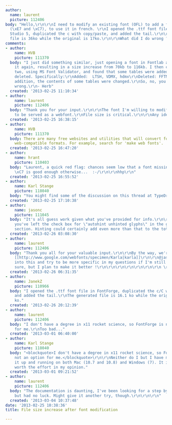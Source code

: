 ```yaml
---
author:
  name: laurent
  picture: 112406
body: "Hello,\r\n\r\nI need to modify an existing font (OFL) to add a few characters
  (\xE7 and \xC7), to use it in french. \r\nI opened the .ttf font file in Fontlab
  Studio 5, duplicated the c with copy/paste, and added the tail.\r\n\r\nThe generated
  file is 36ko while the original is 17ko.\r\n\r\nWhat did I do wrong ?"
comments:
- author:
    name: HVB
    picture: 111370
  body: "I just did something similar, just opening a font in Fontlab and then generating
    it again, resulting in a size increase from 70kb to 116kb. I then compared the
    two, using MS Font Validator, and found that some tables were added and some were
    deleted. Specifically:\r\nAdded:  LTSH, VDMX, hdmx\r\nDeleted: FFTM, GPOS\r\nIn
    addition, the contents of some tables were changed.\r\nSo, no, you did nothing
    wrong.\r\n- Herb"
  created: '2013-02-25 11:10:34'
- author:
    name: laurent
    picture: 112406
  body: "Thank you for your input.\r\n\r\nThe font I'm willing to modify is going
    to be served as a webfont.\r\nFile size is critical.\r\n\r\nAny ideas ?"
  created: '2013-02-25 16:38:15'
- author:
    name: HVB
    picture: 111370
  body: There are many free websites and utilities that will convert fonts to more
    web-compatible formats. For example, search for 'make web fonts'.
  created: '2013-02-25 16:47:20'
- author:
    name: hrant
    picture: 110403
  body: "Laurent, a quick red flag: chances seem low that a font missing \xE7 and
    \xC7 is good enough otherwise...  :-/\r\n\r\nhhp\r\n"
  created: '2013-02-25 16:55:52'
- author:
    name: Karl Stange
    picture: 118040
  body: "You might find some of the discussion on this thread at TypeDrawers relevant:\r\n\r\nhttp://typedrawers.com/discussion/250/upm-in-a-family-with-web-fonts"
  created: '2013-02-25 17:10:38'
- author:
    name: jasonc
    picture: 111045
  body: "It's all guess work given what you've provided for info.\r\n\r\nBut perhaps
    you've left the check box for \"autohint unhinted glyphs\" in the generate ttf
    section. Hinting could certainly add even more than that to the total size. "
  created: '2013-02-26 03:08:30'
- author:
    name: laurent
    picture: 112406
  body: "Thank you all for your valuable input.\r\n\r\nBy the way, we're talking about
    [[http://www.google.com/webfonts/specimen/Karla|karla]]\r\n\r\n@jasonc, I'll look
    into this and try to be more specific in my questions if I'm still stuck.\r\n\r\n@hrant,
    sure, but I plan to make it better !\r\n\r\n\r\n\r\n\r\n\r\n\r\n \r\n\r\n"
  created: '2013-02-26 06:31:35'
- author:
    name: JanekZ
    picture: 110966
  body: "I opened the .ttf font file in FontForge, duplicated the c/C with copy/paste,
    and added the tail.\r\nThe generated file is 16.1 ko while the original is 16.8
    ko."
  created: '2013-02-26 20:12:39'
- author:
    name: laurent
    picture: 112406
  body: "I don't have a degree in x11 rocket science, so FontForge is not an option
    for me.\r\nToo bad..."
  created: '2013-03-01 06:40:00'
- author:
    name: Karl Stange
    picture: 118040
  body: "<blockquote>I don't have a degree in x11 rocket science, so FontForge is
    not an option for me.</blockquote>\r\n\r\nNeither do I but I have managed to get
    it up and running on both Mac (10.7 and 10.8) and Windows (7). It is definitely
    worth the effort in my opinion."
  created: '2013-03-01 09:21:52'
- author:
    name: laurent
    picture: 112406
  body: "The documentation is daunting, I've been looking for a step by step for hours,
    but had no luck. Might give it another try, though.\r\n\r\n\r\n"
  created: '2013-03-04 10:37:48'
date: '2013-02-25 10:38:36'
title: File size increase after font modification

---
```

